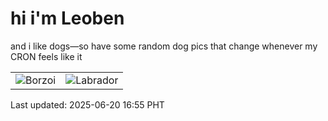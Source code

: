 # hi i'm Leoben

and i like dogs—so have some random dog pics that change whenever my CRON feels like it

|  |  |
|--------|----------|
| ![Borzoi](https://random-dog-vercel.vercel.app/api/random-borzoi?v=1750409710) | ![Labrador](https://random-dog-vercel.vercel.app/api/random-labrador?v=1750409710) |

Last updated: 2025-06-20 16:55 PHT
